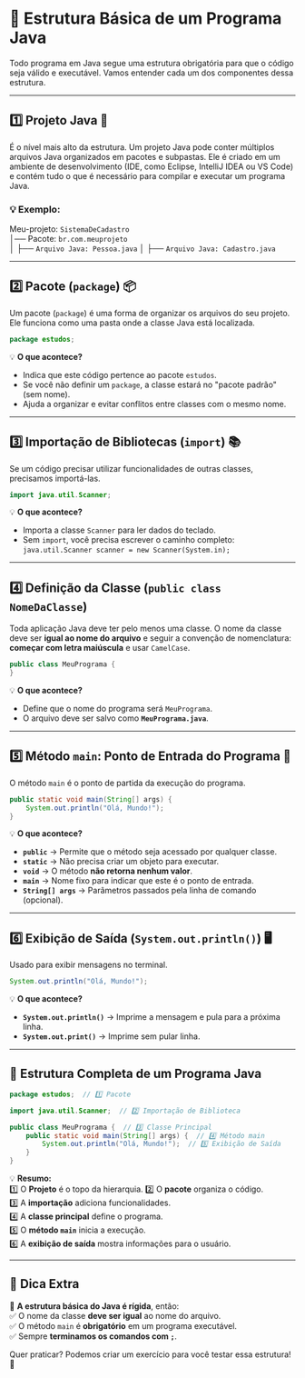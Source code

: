 # 📌 Estrutura Básica de um Programa Java

Todo programa em Java segue uma estrutura obrigatória para que o código seja válido e executável. Vamos entender cada um dos componentes dessa estrutura.

---
## 1️⃣ **Projeto Java** 📁
É o nível mais alto da estrutura. Um projeto Java pode conter múltiplos arquivos Java organizados em pacotes e subpastas. Ele é criado em um ambiente de desenvolvimento (IDE, como Eclipse, IntelliJ IDEA ou VS Code) e contém tudo o que é necessário para compilar e executar um programa Java.

### 💡 Exemplo:

Meu-projeto: `SistemaDeCadastro`  
│── Pacote: `br.com.meuprojeto`   
│   ├── `Arquivo Java: Pessoa.java` 
│   ├── `Arquivo Java: Cadastro.java` 

---

## **2️⃣ Pacote (`package`)** 📦

Um pacote (`package`) é uma forma de organizar os arquivos do seu projeto. Ele funciona como uma pasta onde a classe Java está localizada.

```java
package estudos;
```

💡 **O que acontece?**  
- Indica que este código pertence ao pacote `estudos`.  
- Se você não definir um `package`, a classe estará no "pacote padrão" (sem nome).  
- Ajuda a organizar e evitar conflitos entre classes com o mesmo nome.  

---

## **3️⃣ Importação de Bibliotecas (`import`)** 📚

Se um código precisar utilizar funcionalidades de outras classes, precisamos importá-las.

```java
import java.util.Scanner;
```

💡 **O que acontece?**  
- Importa a classe `Scanner` para ler dados do teclado.  
- Sem `import`, você precisa escrever o caminho completo: `java.util.Scanner scanner = new Scanner(System.in);`  

---

## **4️⃣ Definição da Classe (`public class NomeDaClasse`)**

Toda aplicação Java deve ter pelo menos uma classe. O nome da classe deve ser **igual ao nome do arquivo** e seguir a convenção de nomenclatura: **começar com letra maiúscula** e usar `CamelCase`.

```java
public class MeuPrograma {
}
```

💡 **O que acontece?**  
- Define que o nome do programa será `MeuPrograma`.  
- O arquivo deve ser salvo como **`MeuPrograma.java`**.  

---

## **5️⃣ Método `main`: Ponto de Entrada do Programa** 🚀

O método `main` é o ponto de partida da execução do programa.

```java
public static void main(String[] args) {
    System.out.println("Olá, Mundo!");
}
```

💡 **O que acontece?**  
- **`public`** → Permite que o método seja acessado por qualquer classe.  
- **`static`** → Não precisa criar um objeto para executar.  
- **`void`** → O método **não retorna nenhum valor**.  
- **`main`** → Nome fixo para indicar que este é o ponto de entrada.  
- **`String[] args`** → Parâmetros passados pela linha de comando (opcional).  

---

## **6️⃣ Exibição de Saída (`System.out.println()`)** 🖥️

Usado para exibir mensagens no terminal.

```java
System.out.println("Olá, Mundo!");
```

💡 **O que acontece?**  
- **`System.out.println()`** → Imprime a mensagem e pula para a próxima linha.  
- **`System.out.print()`** → Imprime sem pular linha.  

---

## **📌 Estrutura Completa de um Programa Java**

```java
package estudos;  // 1️⃣ Pacote

import java.util.Scanner;  // 2️⃣ Importação de Biblioteca

public class MeuPrograma {  // 3️⃣ Classe Principal
    public static void main(String[] args) {  // 4️⃣ Método main
        System.out.println("Olá, Mundo!");  // 5️⃣ Exibição de Saída
    }
}
```

💡 **Resumo:**  
1️⃣ O **Projeto** é o topo da hierarquia.
2️⃣ O **pacote** organiza o código.  
3️⃣ A **importação** adiciona funcionalidades.  
4️⃣ A **classe principal** define o programa.  
5️⃣ O **método `main`** inicia a execução.  
6️⃣ A **exibição de saída** mostra informações para o usuário.  

---

## **🚀 Dica Extra**

🔹 **A estrutura básica do Java é rígida**, então:  
✅ O nome da classe **deve ser igual** ao nome do arquivo.  
✅ O método `main` é **obrigatório** em um programa executável.  
✅ Sempre **terminamos os comandos com `;`**.  


Quer praticar? Podemos criar um exercício para você testar essa estrutura! 🎯
